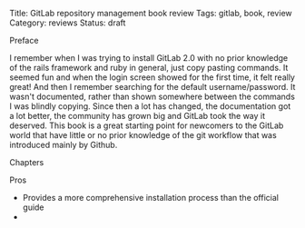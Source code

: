 Title: GitLab repository management book review
Tags: gitlab, book, review
Category: reviews
Status: draft

Preface

I remember when I was trying to install GitLab 2.0 with no prior knowledge 
of the rails framework and ruby in general, just copy pasting commands. It seemed fun
and when the login screen showed for the first time, it felt really great!
And then I remember searching for the default username/password. It wasn't documented, rather than
shown somewhere between the commands I was blindly copying. Since then a lot has changed,
the documentation got a lot better, the community has grown big and GitLab took the way it
deserved. This book is a great starting point for newcomers to the GitLab world that have 
little or no prior knowledge of the git workflow that was introduced mainly by Github.

Chapters

Pros
- Provides a more comprehensive installation process than the official guide
- 